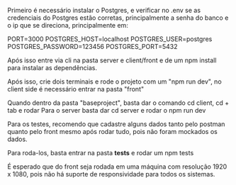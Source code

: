 Primeiro é necessário instalar o Postgres, e verificar no .env se as credenciais do Postgres estão corretas, principalmente a senha do banco e o ip que se direciona, principalmente em:

PORT=3000
POSTGRES_HOST=localhost
POSTGRES_USER=postgres
POSTGRES_PASSWORD=123456
POSTGRES_PORT=5432

Após isso entre via cli na pasta server e client/front e de um npm install para instalar as dependências.

Após isso, crie dois terminais e rode o projeto com um "npm run dev", no client side é necessário entrar na pasta "front"

Quando dentro da pasta "baseproject", basta dar o comando cd client, cd + tab e rodar
Para o server basta dar cd server e rodar o npm run dev

Para os testes, recomendo que cadastre alguns dados tanto pelo postman quanto pelo front mesmo após rodar tudo, pois não foram mockados os dados.

Para roda-los, basta entrar na pasta __tests__ e rodar um npm tests

É esperado que do front seja rodada em uma máquina com resolução 1920 x 1080, pois não há suporte de responsividade para todos os sistemas.
